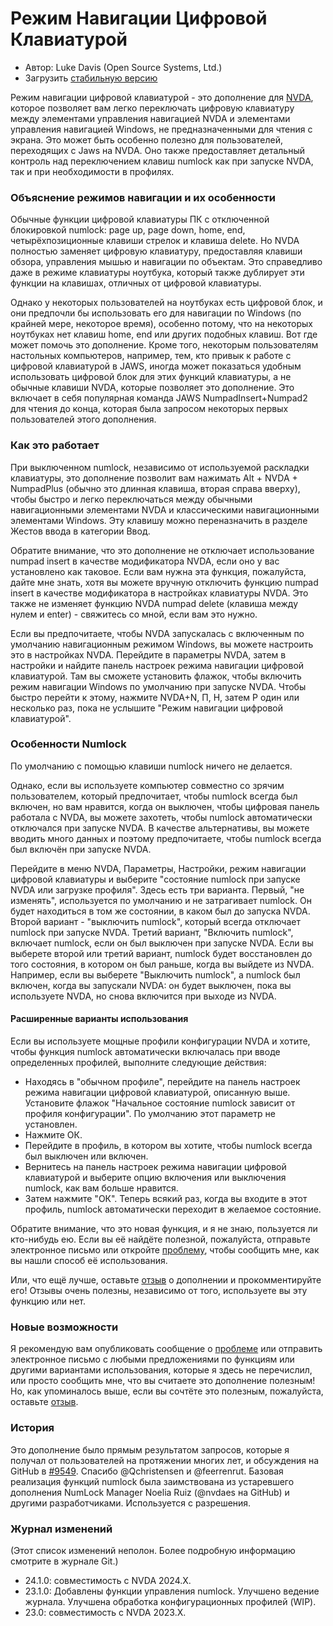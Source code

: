 # Режим Навигации Цифровой Клавиатурой

* Автор: Luke Davis (Open Source Systems, Ltd.)
* Загрузить [стабильную версию][1]

Режим навигации цифровой клавиатурой - это дополнение для [NVDA][2], которое позволяет вам легко переключать цифровую клавиатуру между элементами управления навигацией NVDA и элементами управления навигацией Windows, не предназначенными для чтения с экрана. Это может быть особенно полезно для пользователей, переходящих с Jaws на NVDA. Оно также предоставляет детальный контроль над переключением клавиш numlock как при запуске NVDA, так и при необходимости в профилях.

### Объяснение режимов навигации и их особенности

Обычные функции цифровой клавиатуры ПК с отключенной блокировкой numlock: page up, page down, home, end, четырёхпозиционные клавиши стрелок и клавиша delete.
Но NVDA полностью заменяет цифровую клавиатуру, предоставляя клавиши обзора, управления мышью и навигации по объектам. Это справедливо даже в режиме клавиатуры ноутбука, который также дублирует эти функции на клавишах, отличных от цифровой клавиатуры.

Однако у некоторых пользователей на ноутбуках есть цифровой блок, и они предпочли бы использовать его для навигации по Windows (по крайней мере, некоторое время), особенно потому, что на некоторых ноутбуках нет клавиш home, end или других подобных клавиш.  Вот где может помочь это дополнение.
Кроме того, некоторым пользователям настольных компьютеров, например, тем, кто привык к работе с цифровой клавиатурой в JAWS, иногда может показаться удобным использовать цифровой блок для этих функций клавиатуры, а не обычные клавиши NVDA, которые позволяет это дополнение.
Это включает в себя популярная команда JAWS NumpadInsert+Numpad2 для чтения до конца, которая была запросом некоторых первых пользователей этого дополнения.

### Как это работает

При выключенном numlock, независимо от используемой раскладки клавиатуры, это дополнение позволит вам нажимать Alt + NVDA + NumpadPlus (обычно это длинная клавиша, вторая справа вверху), чтобы быстро и легко переключаться между обычными навигационными элементами NVDA и классическими навигационными элементами Windows. Эту клавишу можно переназначить в разделе Жестов ввода в категории Ввод.

Обратите внимание, что это дополнение не отключает использование numpad insert в качестве модификатора NVDA, если оно у вас установлено как таковое. Если вам нужна эта функция, пожалуйста, дайте мне знать, хотя вы можете вручную отключить функцию numpad insert в качестве модификатора в настройках клавиатуры NVDA. Это также не изменяет функцию NVDA numpad delete (клавиша между нулем и enter) - свяжитесь со мной, если вам это нужно.

Если вы предпочитаете, чтобы NVDA запускалась с включенным по умолчанию навигационным режимом Windows, вы можете настроить это в настройках NVDA.  Перейдите в параметры NVDA, затем в настройки и найдите панель настроек режима навигации цифровой клавиатурой.  Там вы сможете установить флажок, чтобы включить режим навигации Windows по умолчанию при запуске NVDA.
Чтобы быстро перейти к этому, нажмите NVDA+N, П, Н, затем Р один или несколько раз, пока не услышите "Режим навигации цифровой клавиатурой".

### Особенности Numlock

По умолчанию с помощью клавиши numlock ничего не делается.

Однако, если вы используете компьютер совместно со зрячим пользователем, который предпочитает, чтобы numlock всегда был включен, но вам нравится, когда он выключен, чтобы цифровая панель работала с NVDA, вы можете захотеть, чтобы numlock автоматически отключался при запуске NVDA.
В качестве альтернативы, вы можете вводить много данных и поэтому предпочитаете, чтобы numlock всегда был включён при запуске NVDA.

 Перейдите в меню NVDA, Параметры, Настройки, режим навигации цифровой клавиатуры и выберите "состояние numlock при запуске NVDA или загрузке профиля". Здесь есть три варианта. Первый, "не изменять", используется по умолчанию и не затрагивает numlock. Он будет находиться в том же состоянии, в каком был до запуска NVDA.
Второй вариант - "выключить numlock", который всегда отключает numlock при запуске NVDA. Третий вариант, "Включить numlock", включает numlock, если он был выключен при запуске NVDA.
Если вы выберете второй или третий вариант, numlock будет восстановлен до того состояния, в котором он был раньше, когда вы выйдете из NVDA. Например, если вы выберете "Выключить numlock", а numlock был включен, когда вы запускали NVDA: он будет выключен, пока вы используете NVDA, но снова включится при выходе из NVDA.

#### Расширенные варианты использования

Если вы используете мощные профили конфигурации NVDA и хотите, чтобы функция numlock автоматически включалась при вводе определенных профилей, выполните следующие действия:
* Находясь в "обычном профиле", перейдите на панель настроек режима навигации цифровой клавиатурой, описанную выше. Установите флажок "Начальное состояние numlock зависит от профиля конфигурации". По умолчанию этот параметр не установлен.
* Нажмите ОК.
* Перейдите в профиль, в котором вы хотите, чтобы numlock всегда был выключен или включен.
* Вернитесь на панель настроек режима навигации цифровой клавиатурой и выберите опцию включения или выключения numlock, как вам больше нравится.
* Затем нажмите "ОК". Теперь всякий раз, когда вы входите в этот профиль, numlock автоматически переходит в желаемое состояние.

Обратите внимание, что это новая функция, и я не знаю, пользуется ли кто-нибудь ею. Если вы её найдёте полезной, пожалуйста, отправьте электронное письмо или откройте [проблему][3], чтобы сообщить мне, как вы нашли способ её использования.

Или, что ещё лучше, оставьте [отзыв][4] о дополнении и прокомментируйте его!
Отзывы очень полезны, независимо от того, используете вы эту функцию или нет.

### Новые возможности

Я рекомендую вам опубликовать сообщение о [проблеме][3] или отправить электронное письмо с любыми предложениями по функциям или другими вариантами использования, которые я здесь не перечислил, или просто сообщить мне, что вы считаете это дополнение полезным!
Но, как упоминалось выше, если вы сочтёте это полезным, пожалуйста, оставьте [отзыв][4].

### История

Это дополнение было прямым результатом запросов, которые я получал от пользователей на протяжении многих лет, и обсуждения на GitHub в [#9549](https://github.com/nvaccess/nvda/issues/9549). Спасибо @Qchristensen и @feerrenrut.
Базовая реализация функций numlock была заимствована из устаревшего дополнения NumLock Manager Noelia Ruiz (@nvdaes на GitHub) и другими разработчиками. Используется с разрешения.

### Журнал изменений

(Этот список изменений неполон. Более подробную информацию смотрите в журнале Git.)

* 24.1.0: совместимость с NVDA 2024.X.
* 23.1.0: Добавлены функции управления numlock. Улучшено ведение журнала. Улучшена обработка конфигурационных профилей (WIP).
* 23.0: совместимость с NVDA 2023.X.

[1]: https://www.nvaccess.org/addonStore/legacy?file=numpadNavMode
[2]: https://nvaccess.org/
[3]: https://github.com/opensourcesys/numpadNavMode/issues/new
[4]: https://github.com/nvaccess/addon-datastore/discussions/2630
